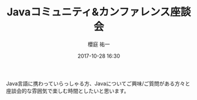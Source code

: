 ﻿---
title: Javaコミュニティ&カンファレンス座談会 
description: "Javaコミュニティ&カンファレンス座談会 "
date: 2017-10-28 16:30
sessionlevel: 50
author: 櫻庭 祐一
co_author: 寺田 佳央
co_author2: 石田 真彩
category: sessions
---
Java言語に携わっていらっしゃる方、Javaについてご興味/ご質問がある方々と座談会的な雰囲気で楽しむ時間としたいと思います。
